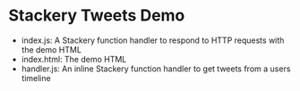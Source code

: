 # Stackery Tweets Demo

 * index.js: A Stackery function handler to respond to HTTP requests with the demo HTML
 * index.html: The demo HTML
 * handler.js: An inline Stackery function handler to get tweets from a users timeline
